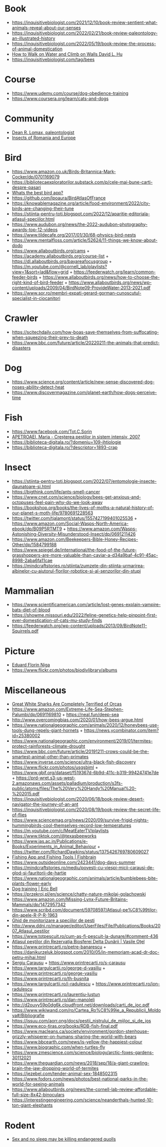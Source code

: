 # Book

- https://inquisitivebiologist.com/2021/12/10/book-review-sentient-what-animals-reveal-about-our-senses
- https://inquisitivebiologist.com/2022/02/21/book-review-paleontology-an-illustrated-history
- https://inquisitivebiologist.com/2022/05/19/book-review-the-process-of-animal-domestication
- [How to Walk on Water and Climb on Walls David L. Hu](https://eli.thegreenplace.net/2021/summary-of-reading-october-december-2021)
- https://inquisitivebiologist.com/tag/bees

# Course

- https://www.udemy.com/course/dog-obedience-training
- https://www.coursera.org/learn/cats-and-dogs

# Community

- [Dean R. Lomax, paleontologist](https://www.deanrlomax.co.uk/Autobiography.html)
- [Insects of Romania and Europe](https://www.facebook.com/groups/255115031327840/files/files)

# Bird

- https://www.amazon.co.uk/Birds-Britannica-Mark-Cocker/dp/0701169079
- https://bibliotecaexploratorilor.substack.com/p/cele-mai-bune-carti-despre-pasari
- [Whats the best bird app?](https://twitter.com/nwilliams030/status/1566791362414092288)
- https://github.com/lpoaura/BirdAtlasOfFrance
- https://knowablemagazine.org/article/food-environment/2022/city-birds-are-changing-their-tune
- https://stiinta-pentru-toti.blogspot.com/2022/12/aparitie-editoriala-atlasul-speciilor.html
- https://www.audubon.org/news/the-2022-audubon-photography-awards-top-12-videos
- https://www.tildecafe.org/2017/01/30/68-physics-bird-nests
- https://www.mentalfloss.com/article/52624/11-things-we-know-about-dodo
- https://www.allaboutbirds.org/cams + https://academy.allaboutbirds.org/course-list + https://dl.allaboutbirds.org/bayareafocusgroup + https://m.youtube.com/@cornell_lab/playlists?view=1&sort=lad&flow=grid + https://feederwatch.org/learn/common-feeder-birds + https://www.allaboutbirds.org/news/how-to-choose-the-right-kind-of-bird-feeder + https://www.allaboutbirds.org/news/wp-content/uploads/2009/04/BirdNote09-ProvideWater-2013-2021.pdf 
- https://www.sor.ro/membri-expati-gerard-gorman-cunoscutul-specialist-in-ciocanitori

# Crawler

- https://scitechdaily.com/how-boas-save-themselves-from-suffocating-when-squeezing-their-prey-to-death
- https://www.bbc.com/future/article/20220211-the-animals-that-predict-disasters

# Dog

- https://www.science.org/content/article/new-sense-discovered-dog-noses-ability-detect-heat
- https://www.discovermagazine.com/planet-earth/how-dogs-perceive-time

# Fish

- https://www.facebook.com/Tot.C.Sorin
- [APETROAEI, Maria - Creșterea peștilor in sistem intensiv, 2007](https://biblioteca-digitala.ro/?pub=3758-cresterea-pestilor-in-sistem-intensiv-muzeul-de-stiinte-naturale-piatra-neamt)
- https://biblioteca-digitala.ro/?domeniu=109-ihtiologie
- https://biblioteca-digitala.ro/?descriptor=1893-crap

# Insect

- https://stiinta-pentru-toti.blogspot.com/2022/07/entomologie-insecte-daunatoare-si.html
- https://bigthink.com/life/ants-smell-cancer
- https://www.cnet.com/science/biology/bees-get-anxious-and-octopuses-feel-pain-why-do-we-look-away
- https://bookshop.org/books/the-lives-of-moths-a-natural-history-of-our-planet-s-moth-life/9780691228563
- https://twitter.com/tjalamont/status/1557427199401025536 + https://www.amazon.com/Social-Wasps-North-America-ebook/dp/B09P5RTMT9 + https://www.amazon.com/Wasps-Astonishing-Diversity-Misunderstood-Insect/dp/0691211426
- https://www.amazon.com/Beekeepers-Bible-Honey-Recipes-Other/dp/1584799188
- https://www.spiegel.de/international/the-food-of-the-future-grasshoppers-are-more-valuable-than-caviar-a-d34a9baf-4c91-45ac-8998-2aba6fa11cae
- https://mindcraftstories.ro/stiinta/zumzete-din-stiinta-urmarirea-albinelor-cu-ajutorul-florilor-robotice-si-al-senzorilor-din-stupi

# Mammalian

- https://www.scientificamerican.com/article/lost-genes-explain-vampire-bats-diet-of-blood
- https://showme.missouri.edu/2022/feline-genetics-help-pinpoint-first-ever-domestication-of-cats-mu-study-finds
- https://feederwatch.org/wp-content/uploads/2013/09/BirdNote11-Squirrels.pdf

# Picture

- [Eduard Florin Niga](https://pressone.ro/macrofotografia-m-a-absorbit-incet-dar-sigur-in-totalitate-cum-a-ajuns-un-fotograf-criminalist-din-romania-un-celebru-si-premiat-fotograf-de-insecte-in-marea-britanie)
- https://www.flickr.com/photos/biodivlibrary/albums

# Miscellaneous

- [Great White Sharks Are Completely Terrified of Orcas](https://www.smithsonianmag.com/smart-news/great-white-sharks-are-completely-terrified-orcas-180972009)
- https://www.amazon.com/Extreme-Life-Sea-Stephen-Palumbi/dp/0691169810 + https://neal.fun/deep-sea
- http://www.overcomingbias.com/2020/01/how-bees-argue.html
- https://www.nationalgeographic.com/animals/2020/12/honeybees-use-tools-dung-repels-giant-hornets + https://news.ycombinator.com/item?id=25380002
- https://www.nationalgeographic.com/environment/2019/01/termites-protect-rainforests-climate-drought
- https://www.bbc.com/future/article/20191211-crows-could-be-the-smartest-animal-other-than-primates
- https://www.inverse.com/science/ultra-black-fish-discovery
- https://www.flickr.com/photos/usgsbiml + https://www.gbif.org/dataset/f519367d-6b9d-411c-b319-99424741e7de + https://prd-wret.s3-us-west-2.amazonaws.com/assets/palladium/production/s3fs-public/atoms/files/The%20Very%20Handy%20Manual%20-%202015.pdf
- https://inquisitivebiologist.com/2020/06/18/book-review-desert-navigator-the-journey-of-an-ant
- https://inquisitivebiologist.com/2020/08/19/book-review-the-secret-life-of-flies
- https://www.sciencemag.org/news/2020/09/survive-frigid-nights-hummingbirds-cool-themselves-record-low-temperatures
- https://m.youtube.com/c/MeatEaterTV/playlists
- https://www.tiktok.com/@texasbeeworks
- https://www.ias.ac.in/Publications/e-Books/Experiments_in_Animal_Behaviour + https://twitter.com/RichardDawkins/status/1375426769780609027
- [Fishing App and Fishing Tools | Fishbrain](https://fishbrain.com)
- https://www.outsideonline.com/2423441/dog-days-summer
- https://mindcraftstories.ro/mediu/povesti-cu-viespi-micii-carausi-de-glod-si-fauritorii-de-hartie
- https://www.nationalgeographic.com/animals/article/bumblebees-bite-plants-flower-early
- [Dog training | Eric Bell](https://m.youtube.com/playlist?list=PLB8JqSBrZCVG7z_YtwYEWNnaDGuLmt-Xh)
- https://przekroj.pl/en/science/chatty-nature-mikolaj-golachowski
- https://www.amazon.com/Missing-Lynx-Future-Britains-Mammals/dp/1472957342
- https://www.scribd.com/document/59708597/Atlasul-pe%C8%99tilor-din-apele-R-P-R-1963
- [Ghid de monitorizare a speciilor de pesti](https://www.ibiol.ro/posmediu/pdf/Ghiduri/Ghid%20de%20monitorizare%20a%20speciilor%20de%20pesti.pdf)
- http://www.ddni.ro/manager/editor/UserFiles/File/Publications/Books/2007_Atlasul_pestilor
- https://www.totpescuit.ro/cum-as-fi-pescuit-la-dunare/#comment-436
- [Atlasul peştilor din Rezervaţia Biosferei Delta Dunării | Vasile Oţel](https://books.google.ro/books/about/Atlasul_pe%C5%9Ftilor_din_Rezerva%C5%A3ia_Biosfe.html?id=3za5rQEACAAJ)
- https://www.printrecarti.ro/petre-banarescu + https://danikurzeluk.blogspot.com/2010/05/in-memoriam-acad-dr-doc-petru-mihai.html
- [Sergiu Carausu](<https://ibn.idsi.md/sites/default/files/imag_file/Si%20in%20Moldova%20se%20nasc%20oameni%20prof%20dr%20Sergiu%20Carausu%20(1907-1997).pdf>) + https://www.printrecarti.ro/s-carausu
- https://www.targulcartii.ro/george-d-vasiliu + https://www.printrecarti.ro/george-vasiliu
- https://www.printrecarti.ro/th-busnita
- https://www.targulcartii.ro/i-radulescu + https://www.printrecarti.ro/ion-radulescu
- https://www.printrecarti.ro/laurentiu-lustun
- https://www.printrecarti.ro/dan-manoleli
- http://d2ouvy59p0dg6k.cloudfront.net/downloads/carti_de_joc.pdf
- https://www.wikiwand.com/ro/Cartea_Ro%C8%99ie_a_Republicii_Moldova#/Bibliografie
- https://issuu.com/aorr.ong/docs/pestii_nistrului_de_mijloc_si_de_jos
- https://www.eco-tiras.org/books/RDB-fish-final.pdf
- https://www.macleans.ca/society/environment/gordon-stenhouse-grizzly-whisperer-on-humans-sharing-the-world-with-bears
- https://www.bbcearth.com/news/is-yellow-the-happiest-colour
- https://www.biographic.com/when-turtles-fly
- https://www.zmescience.com/science/biology/arctic-foxes-gardens-30112021
- https://www.theguardian.com/news/2018/sep/18/a-giant-crawling-brain-the-jaw-dropping-world-of-termites
- https://jezebel.com/tender-animal-sex-1848502315
- https://www.fodors.com/news/photos/best-national-parks-in-the-world-for-seeing-animals
- https://www.allaboutbirds.org/news/the-cornell-lab-review-affordable-full-size-8x42-binoculars
- https://interestingengineering.com/science/neanderthals-hunted-10-ton-giant-elephants

# Rodent

- [Sex and no sleep may be killing endangered quolls](https://www.bbc.com/news/world-australia-64480070)
